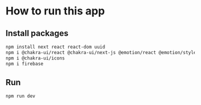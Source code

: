 # How to run this app

## Install packages

```bash
npm install next react react-dom uuid
npm i @chakra-ui/react @chakra-ui/next-js @emotion/react @emotion/styled framer-motion
npm i @chakra-ui/icons
npm i firebase
```

## Run

```bash
npm run dev
```

